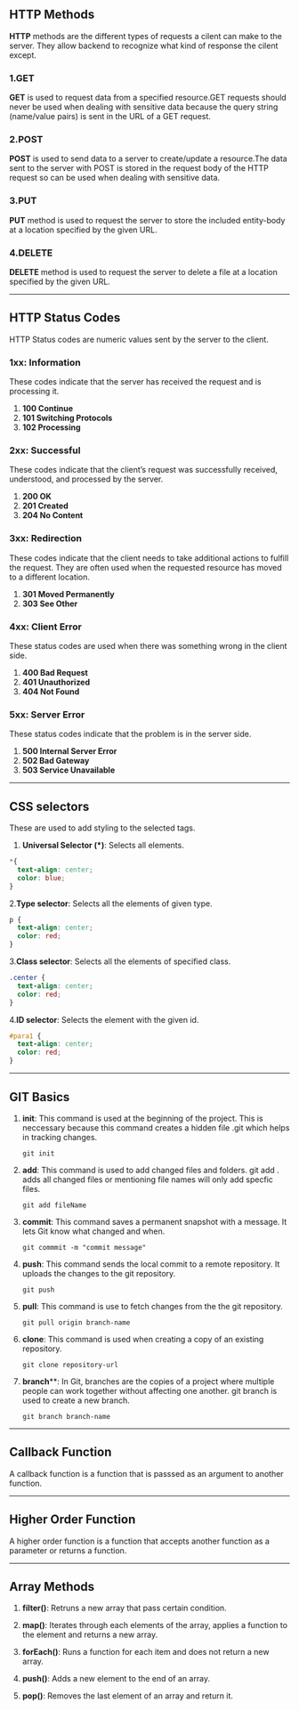 ## HTTP Methods
**HTTP** methods are the different types of requests a cilent can make to the server. They allow backend to recognize what kind of response the cilent except.

### 1.GET
**GET** is used to request data from a specified resource.GET requests should never be used when dealing with sensitive data because  the query string (name/value pairs) is sent in the URL of a GET request.
### 2.POST
**POST** is used to send data to a server to create/update a resource.The data sent to the server with POST is stored in the request body of the HTTP request so can be used when dealing with sensitive data.
### 3.PUT
**PUT** method is used to request the server to store the included entity-body at a location specified by the given URL.
### 4.DELETE
**DELETE** method is used to request the server to delete a file at a location specified by the given URL.

*********

## HTTP Status Codes
HTTP Status codes are numeric values sent by the server to the client.
### 1xx: Information
These codes indicate that the server has received the request and is processing it.
1. **100 Continue**
2. **101 Switching Protocols**
3. **102 Processing**
### 2xx: Successful
These codes indicate that the client’s request was successfully received, understood, and processed by the server.
1. **200 OK**
2. **201 Created**
3. **204 No Content**
### 3xx: Redirection
These codes indicate that the client needs to take additional actions to fulfill the request. They are often used when the requested resource has moved to a different location. 
1. **301 Moved Permanently**
2. **303 See Other**
### 4xx: Client Error
These status codes are used when there was something wrong in the client side.

1. **400 Bad Request**
2. **401 Unauthorized**
3. **404 Not Found**
### 5xx: Server Error
These status codes indicate that the problem is in the server side.

1. **500 Internal Server Error**
2. **502 Bad Gateway**
3. **503 Service Unavailable**

**************

## CSS selectors
These are used to add styling to the selected tags.

1. **Universal Selector (*)**: Selects all elements.
```css
*{ 
  text-align: center;
  color: blue;
}
```
2.**Type selector**: Selects all the elements of given type.
```css
p {
  text-align: center;
  color: red;
}
```
3.**Class selector**: Selects all the elements of specified class.
```css
.center {
  text-align: center;
  color: red;
}
```
4.**ID selector**: Selects the element with the given id.
```css
#para1 {
  text-align: center;
  color: red;
}
```

*********************

## GIT Basics
1. **init**: This command is used at the beginning of the project. This is neccessary because this command creates a hidden file .git which helps in tracking changes.
      ```
      git init
      ```
2. **add**: This command is used to add changed files and folders. git add . adds all changed files or mentioning file names will only add specfic files.
      ```
      git add fileName
      ```
3. **commit**: This command saves a permanent snapshot with a message. It lets Git know what changed and when.
      ```
      git commmit -m "commit message"
      ```
4. **push**: This command sends the local commit to a remote repository. It uploads the changes to the git repository.
      ```
      git push
      ```
5. **pull**: This command is use to fetch changes from the the git repository.
      ```
      git pull origin branch-name
      ```
6. **clone**: This command is used when creating a copy of an existing repository.
      ```
      git clone repository-url
      ```
7. **branch****: In Git, branches are the copies of a project where multiple people can work together without affecting one another. git branch is used to create a new branch.
      ```
      git branch branch-name
      ```
***********
## Callback Function
A callback function is a function that is passsed as an argument to another function.
***********
## Higher Order Function
A higher order function is a function that accepts another function as a parameter or returns a function.
********
## Array Methods
1. **filter()**: Retruns a new array that pass certain condition.

2. **map()**: Iterates through each elements of the array, applies a function to the element and returns a new array.

3. **forEach()**: Runs a function for each item and does not return a new array.

4. **push()**: Adds a new element to the end of an array.

5. **pop()**: Removes the last element of an array and return it.




